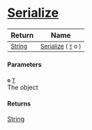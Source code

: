 # [Serialize](./NetCoreSerializationHelper-100664208.md)



| Return | Name | 
| --- | --- | 
| <sub>[String](https://docs.microsoft.com/en-us/dotnet/api/System.String)</sub> | <sub>[Serialize](./NetCoreSerializationHelper-100664208.md) ( [`T`](./NetCoreSerializationHelper-100664208.md) o )</sub> | 


#### Parameters
**`o`**  [`T`](./NetCoreSerializationHelper-100664208.md)<br>The object
#### Returns
[String](https://docs.microsoft.com/en-us/dotnet/api/System.String)<br>
